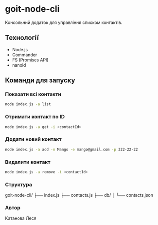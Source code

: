 # goit-node-cli

Консольний додаток для управління списком контактів.

## Технології

- Node.js
- Commander
- FS (Promises API)
- nanoid

## Команди для запуску

### Показати всі контакти

```bash
node index.js -a list
```

### Отримати контакт по ID

```bash
node index.js -a get -i <contactId>
```

### Додати новий контакт

```bash
node index.js -a add -n Mango -e mango@gmail.com -p 322-22-22
```

### Видалити контакт

```bash
node index.js -a remove -i <contactId>
```

### Структура

goit-node-cli/
├── index.js
├── contacts.js
├── db/
│   └── contacts.json

### Автор

Катанова Леся